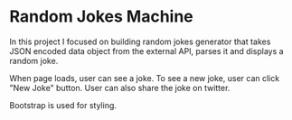 <h1> Random Jokes Machine </h1>

<p> In this project I focused on building random jokes generator that takes JSON encoded data object from the external API, parses it and displays a random joke.</p>

<p> When page loads, user can see a joke. To see a new joke, user can click "New Joke" button. User can also share the joke on twitter.</p>

<p> Bootstrap is used for styling. </p>